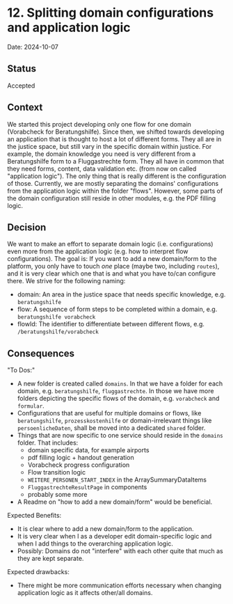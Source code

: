# 12. Splitting domain configurations and application logic

Date: 2024-10-07

## Status

Accepted

## Context

We started this project developing only one flow for one domain (Vorabcheck for Beratungshilfe).
Since then, we shifted towards developing an application that is thought to host a lot of different forms.
They all are in the justice space, but still vary in the specific domain within justice.
For example, the domain knowledge you need is very different from a Beratungshilfe form to a Fluggastrechte form.
They all have in common that they need forms, content, data validation etc. (from now on called "application logic").
The only thing that is really different is the configuration of those.
Currently, we are mostly separating the domains' configurations from the application logic within the folder "flows".
However, some parts of the domain configuration still reside in other modules, e.g. the PDF filling logic.

## Decision

We want to make an effort to separate domain logic (i.e. configurations) even more from the application logic (e.g. how to interpret flow configurations).
The goal is: If you want to add a new domain/form to the platform, you only have to touch _one_ place (maybe two, including `routes`), and it is very clear which one that is and what you have to/can configure there.
We strive for the following naming:

- domain: An area in the justice space that needs specific knowledge, e.g. `beratungshilfe`
- flow: A sequence of form steps to be completed within a domain, e.g. `beratungshilfe vorabcheck`
- flowId: The identifier to differentiate between different flows, e.g. `/beratungshilfe/vorabcheck`

## Consequences

"To Dos:"

- A new folder is created called `domains`. In that we have a folder for each domain, e.g. `beratungshilfe`, `fluggastrechte`. In those we have more folders depicting the specific flows of the domain, e.g. `vorabcheck` and `formular`.
- Configurations that are useful for multiple domains or flows, like `beratungshilfe`, `prozesskostenhilfe` or domain-irrelevant things like `persoenlicheDaten`, shall be moved into a dedicated `shared` folder.
- Things that are now specific to one service should reside in the `domains` folder. That includes:
  - domain specific data, for example airports
  - pdf filling logic + handout generation
  - Vorabcheck progress configuration
  - Flow transition logic
  - `WEITERE_PERSONEN_START_INDEX` in the ArraySummaryDataItems
  - `FluggastrechteResultPage` in components
  - probably some more
- A Readme on "how to add a new domain/form" would be beneficial.

Expected Benefits:

- It is clear where to add a new domain/form to the application.
- It is very clear when I as a developer edit domain-specific logic and when I add things to the overarching application logic.
- Possibly: Domains do not "interfere" with each other quite that much as they are kept separate.

Expected drawbacks:

- There might be more communication efforts necessary when changing application logic as it affects other/all domains.
